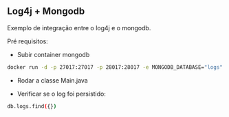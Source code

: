## Log4j + Mongodb

Exemplo de integração entre o log4j e o mongodb.


Pré requisitos:

* Subir container mongodb

```sh
docker run -d -p 27017:27017 -p 28017:28017 -e MONGODB_DATABASE="logs" -e MONGODB_USER="sda" -e MONGODB_PASS="123456" --name logs-mongo tutum/mongodb:2.6
```

* Rodar a classe Main.java


* Verificar se o log foi persistido:

```sh
db.logs.find({})
```





